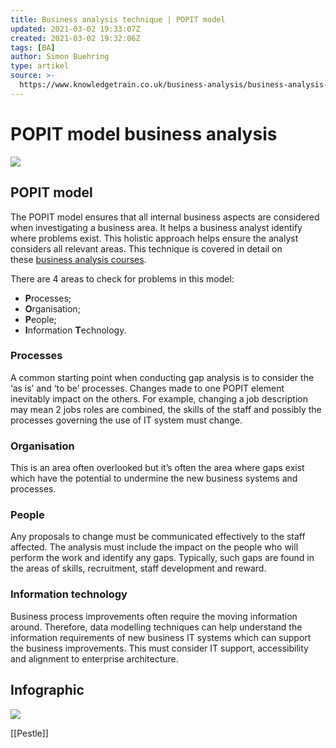 ```yaml
---
title: Business analysis technique | POPIT model
updated: 2021-03-02 19:33:07Z
created: 2021-03-02 19:32:06Z
tags: [BA]
author: Simon Buehring
type: artikel
source: >-
  https://www.knowledgetrain.co.uk/business-analysis/business-analysis-technique-popit-model
---
```


# POPIT model business analysis 

![](popit-model-business-analysis-te_dbd03b34e5db4de5b.png)
## POPIT model

The POPIT model ensures that all internal business aspects are considered when investigating a business area. It helps a business analyst identify where problems exist. This holistic approach helps ensure the analyst considers all relevant areas. This technique is covered in detail on these [business analysis courses](https://www.knowledgetrain.co.uk/business-analysis/bcs/business-analyst-training-courses).

There are 4 areas to check for problems in this model:

- **P**rocesses;
- **O**rganisation;
- **P**eople;
- **I**nformation **T**echnology.

### Processes

A common starting point when conducting gap analysis is to consider the ‘as is’ and ‘to be’ processes. Changes made to one POPIT element inevitably impact on the others. For example, changing a job description may mean 2 jobs roles are combined, the skills of the staff and possibly the processes governing the use of IT system must change.

### Organisation

This is an area often overlooked but it’s often the area where gaps exist which have the potential to undermine the new business systems and processes.

### People

Any proposals to change must be communicated effectively to the staff affected. The analysis must include the impact on the people who will perform the work and identify any gaps. Typically, such gaps are found in the areas of skills, recruitment, staff development and reward.

### Information technology

Business process improvements often require the moving information around. Therefore, data modelling techniques can help understand the information requirements of new business IT systems which can support the business improvements. This must consider IT support, accessibility and alignment to enterprise architecture.

## Infographic
![](business-analysis-technique-popi_d19a2bc1200945da8.png)


[[Pestle]]
